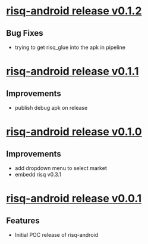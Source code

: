 # [risq-android release v0.1.2](https://github.com/bodymindarts/risq-android/releases/tag/v0.1.2)

## Bug Fixes

- trying to get risq_glue into the apk in pipeline

# [risq-android release v0.1.1](https://github.com/bodymindarts/risq-android/releases/tag/v0.1.1)

## Improvements
- publish debug apk on release

# [risq-android release v0.1.0](https://github.com/bodymindarts/risq-android/releases/tag/v0.1.0)

## Improvements

- add dropdown menu to select market
- embedd risq v0.3.1

# [risq-android release v0.0.1](https://github.com/bodymindarts/risq-android/releases/tag/v0.0.1)

## Features

- Initial POC release of risq-android
